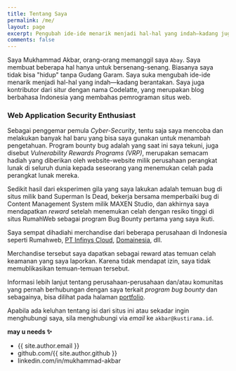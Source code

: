 ```yaml
---
title: Tentang Saya
permalink: /me/
layout: page
excerpt: Pengubah ide-ide menarik menjadi hal-hal yang indah—kadang juga rusak.
comments: false
---
```


Saya Mukhammad Akbar, orang-orang memanggil saya `Abay`. Saya membuat beberapa hal hanya untuk bersenang-senang. Biasanya saya tidak bisa "hidup" tanpa Gudang Garam. Saya suka mengubah ide-ide menarik menjadi hal-hal yang indah—kadang berantakan. Saya juga kontributor dari situr dengan nama Codelatte, yang merupakan blog berbahasa Indonesia yang membahas pemrograman situs web.

### Web Application Security Enthusiast

Sebagai penggemar pemula *Cyber-Security*, tentu saja saya mencoba dan melakukan banyak hal baru yang bisa saya gunakan untuk menambah pengetahuan. Program bounty bug adalah yang saat ini saya tekuni, juga disebut *Vulnerability Rewards Programs (VRP)*, merupakan semacam hadiah yang diberikan oleh website-website milik perusahaan perangkat lunak di seluruh dunia kepada seseorang yang menemukan celah pada perangkat lunak mereka.

Sedikit hasil dari eksperimen gila yang saya lakukan adalah temuan bug di situs milik band Superman Is Dead, bekerja bersama memperbaiki bug di Content Management System milik MAXEN Studio, dan akhirnya saya mendapatkan *reward* setelah menemukan celah dengan resiko tinggi di situs RumahWeb sebagai program Bug Bounty pertama yang saya ikuti.

Saya sempat dihadiahi merchandise dari beberapa perusahaan di Indonesia seperti Rumahweb, [PT Infinys Cloud](http://infinyscloud.com/), [Domainesia](https://www.domainesia.com/), dll.

Merchandise tersebut saya dapatkan sebagai reward atas temuan celah keamanan yang saya laporkan. Karena tidak mendapat izin, saya tidak memublikasikan temuan-temuan tersebut.

Informasi lebih lanjut tentang perusahaan-perusahaan dan/atau komunitas yang pernah berhubungan dengan saya terkait *program bug bounty* dan sebagainya, bisa dilihat pada halaman [portfolio](/portfolio/).

Apabila ada keluhan tentang isi dari situs ini atau sekadar ingin menghubungi saya, sila menghubungi via *email* ke `akbar@kustirama.id`.

**may u needs ✨**

- {{ site.author.email }}
- github.com/{{ site.author.github }}
- linkedin.com/in/mukhammad-akbar